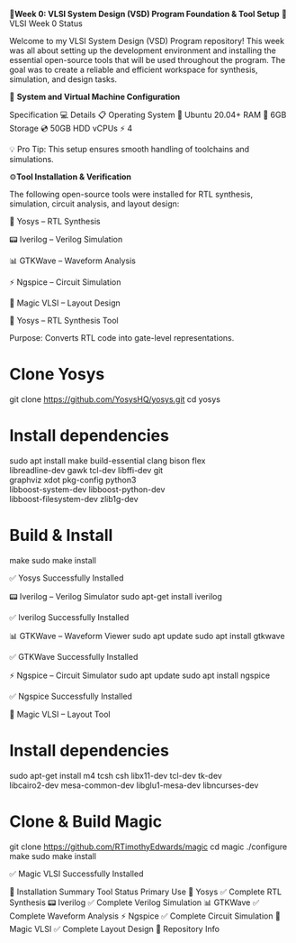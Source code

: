 🚀**Week 0: VLSI System Design (VSD) Program Foundation & Tool Setup**
📌 VLSI Week 0 Status

Welcome to my VLSI System Design (VSD) Program repository!
This week was all about setting up the development environment and installing the essential open-source tools that will be used throughout the program. The goal was to create a reliable and efficient workspace for synthesis, simulation, and design tasks.

🎯 **System and Virtual Machine Configuration**

Specification 💻	Details 📋
Operating System 🐧	Ubuntu 20.04+
RAM 💾	6GB
Storage 💿	50GB HDD
vCPUs ⚡	4

💡 Pro Tip: This setup ensures smooth handling of toolchains and simulations.

⚙️**Tool Installation & Verification**

The following open-source tools were installed for RTL synthesis, simulation, circuit analysis, and layout design:

🧠 Yosys – RTL Synthesis

📟 Iverilog – Verilog Simulation

📊 GTKWave – Waveform Analysis

⚡ Ngspice – Circuit Simulation

🎨 Magic VLSI – Layout Design

🧠 Yosys – RTL Synthesis Tool

Purpose: Converts RTL code into gate-level representations.

# Clone Yosys
git clone https://github.com/YosysHQ/yosys.git
cd yosys 

# Install dependencies
sudo apt install make build-essential clang bison flex \
libreadline-dev gawk tcl-dev libffi-dev git \
graphviz xdot pkg-config python3 \
libboost-system-dev libboost-python-dev \
libboost-filesystem-dev zlib1g-dev

# Build & Install
make 
sudo make install


✅ Yosys Successfully Installed


📟 Iverilog – Verilog Simulator
sudo apt-get install iverilog


✅ Iverilog Successfully Installed

📊 GTKWave – Waveform Viewer
sudo apt update
sudo apt install gtkwave


✅ GTKWave Successfully Installed

⚡ Ngspice – Circuit Simulator
sudo apt update
sudo apt install ngspice


✅ Ngspice Successfully Installed

🎨 Magic VLSI – Layout Tool
# Install dependencies
sudo apt-get install m4 tcsh csh libx11-dev tcl-dev tk-dev \
libcairo2-dev mesa-common-dev libglu1-mesa-dev libncurses-dev

# Clone & Build Magic
git clone https://github.com/RTimothyEdwards/magic
cd magic
./configure
make
sudo make install


✅ Magic VLSI Successfully Installed

🎉 Installation Summary
Tool	Status	Primary Use
🧠 Yosys	✅ Complete	RTL Synthesis
📟 Iverilog	✅ Complete	Verilog Simulation
📊 GTKWave	✅ Complete	Waveform Analysis
⚡ Ngspice	✅ Complete	Circuit Simulation
🎨 Magic VLSI	✅ Complete	Layout Design
📂 Repository Info


